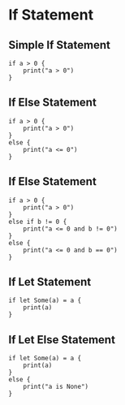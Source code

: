# If Statement


## Simple If Statement

```vk
if a > 0 {
    print("a > 0")
}
```



## If Else Statement

```vk
if a > 0 {
    print("a > 0")
}
else {
    print("a <= 0")
}
```


## If Else Statement

```vk
if a > 0 {
    print("a > 0")
}
else if b != 0 {
    print("a <= 0 and b != 0")
}
else {
    print("a <= 0 and b == 0")
}
```

## If Let Statement

```vk
if let Some(a) = a {
    print(a)
}
```


## If Let Else Statement

```vk
if let Some(a) = a {
    print(a)
}
else {
    print("a is None")
}
```




